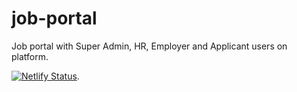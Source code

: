 # job-portal

Job portal with Super Admin, HR, Employer and Applicant users on platform.

[![Netlify Status](https://api.netlify.com/api/v1/badges/adaa6ea5-5b93-4e1e-b608-deb0886dfe19/deploy-status)](https://app.netlify.com/sites/job-portal-latest/deploys).
